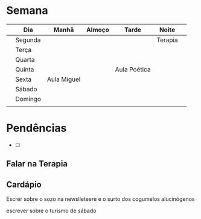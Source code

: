 # Semana
|     | **Dia** | Manhã       | Almoço | Tarde        | Noite   |     |
| --- | ------- | ----------- | ------ | ------------ | ------- | --- |
|     | Segunda |             |        |              | Terapia |     |
|     | Terça   |             |        |              |         |     |
|     | Quarta  |             |        |              |         |     |
|     | Quinta  |             |        | Aula Poética |         |     |
|     | Sexta   | Aula Miguel |        |              |         |     |
|     | Sábado  |             |        |              |         |     |
|     | Domingo |             |        |              |         |     |
|     |         |             |        |              |         |     |

# Pendências
- [ ] 

## Falar na Terapia

## Cardápio


Escrer sobre o sozo na newslleteere e o surto dos cogumelos alucinógenos 

escrever sobre o turismo de sábado


